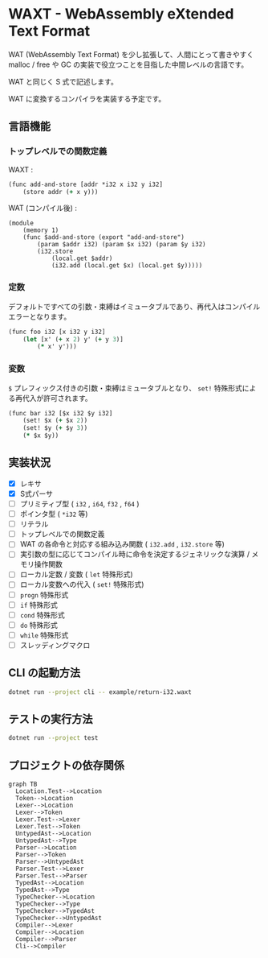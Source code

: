 # WAXT - WebAssembly eXtended Text Format

WAT (WebAssembly Text Format) を少し拡張して、人間にとって書きやすく malloc / free や GC の実装で役立つことを目指した中間レベルの言語です。

WAT と同じく S 式で記述します。

WAT に変換するコンパイラを実装する予定です。

## 言語機能

### トップレベルでの関数定義

WAXT :

```clojure
(func add-and-store [addr *i32 x i32 y i32]
    (store addr (+ x y)))
```

WAT (コンパイル後) :

```wasm
(module
    (memory 1)
    (func $add-and-store (export "add-and-store")
        (param $addr i32) (param $x i32) (param $y i32)
        (i32.store
            (local.get $addr)
            (i32.add (local.get $x) (local.get $y)))))
```

### 定数

デフォルトですべての引数・束縛はイミュータブルであり、再代入はコンパイルエラーとなります。

```clojure
(func foo i32 [x i32 y i32]
    (let [x' (+ x 2) y' (+ y 3)]
        (* x' y')))
```

### 変数

`$` プレフィックス付きの引数・束縛はミュータブルとなり、 `set!` 特殊形式による再代入が許可されます。

```clojure
(func bar i32 [$x i32 $y i32]
    (set! $x (+ $x 2))
    (set! $y (+ $y 3))
    (* $x $y))
```

## 実装状況

- [x] レキサ
- [x] S式パーサ
- [ ] プリミティブ型 ( `i32` , `i64`, `f32` , `f64` )
- [ ] ポインタ型 ( `*i32` 等)
- [ ] リテラル
- [ ] トップレベルでの関数定義
- [ ] WAT の各命令と対応する組み込み関数 ( `i32.add` , `i32.store` 等)
- [ ] 実引数の型に応じてコンパイル時に命令を決定するジェネリックな演算 / メモリ操作関数
- [ ] ローカル定数 / 変数 ( `let` 特殊形式)
- [ ] ローカル変数への代入 ( `set!` 特殊形式)
- [ ] `progn` 特殊形式
- [ ] `if` 特殊形式
- [ ] `cond` 特殊形式
- [ ] `do` 特殊形式
- [ ] `while` 特殊形式
- [ ] スレッディングマクロ

## CLI の起動方法

```bash
dotnet run --project cli -- example/return-i32.waxt
```

## テストの実行方法

```bash
dotnet run --project test
```

## プロジェクトの依存関係

```mermaid
graph TB
  Location.Test-->Location
  Token-->Location
  Lexer-->Location
  Lexer-->Token
  Lexer.Test-->Lexer
  Lexer.Test-->Token
  UntypedAst-->Location
  UntypedAst-->Type
  Parser-->Location
  Parser-->Token
  Parser-->UntypedAst
  Parser.Test-->Lexer
  Parser.Test-->Parser
  TypedAst-->Location
  TypedAst-->Type
  TypeChecker-->Location
  TypeChecker-->Type
  TypeChecker-->TypedAst
  TypeChecker-->UntypedAst
  Compiler-->Lexer
  Compiler-->Location
  Compiler-->Parser
  Cli-->Compiler
```
